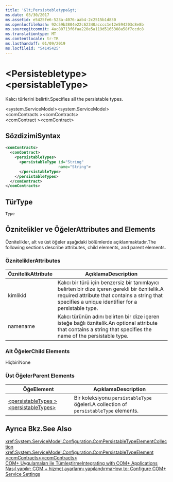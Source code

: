 ```yaml
---
title: '&lt;Persistebletype&gt;'
ms.date: 03/30/2017
ms.assetid: e5425fe6-523a-4076-aab4-2c2515b1d830
ms.openlocfilehash: 92c59b3804e22c62340acccc1e12e594203c8e8b
ms.sourcegitcommit: 4ac80713f6faa220e5a119d5165308a58f7ccdc8
ms.translationtype: MT
ms.contentlocale: tr-TR
ms.lasthandoff: 01/09/2019
ms.locfileid: "54145425"
---
```

# <a name="ltpersistabletypegt"></a><span data-ttu-id="067c4-102">&lt;Persistebletype&gt;</span><span class="sxs-lookup"><span data-stu-id="067c4-102">&lt;persistableType&gt;</span></span>
<span data-ttu-id="067c4-103">Kalıcı türlerini belirtir.</span><span class="sxs-lookup"><span data-stu-id="067c4-103">Specifies all the persistable types.</span></span>  
  
 <span data-ttu-id="067c4-104">\<system.ServiceModel></span><span class="sxs-lookup"><span data-stu-id="067c4-104">\<system.ServiceModel></span></span>  
<span data-ttu-id="067c4-105">\<comContracts ></span><span class="sxs-lookup"><span data-stu-id="067c4-105">\<comContracts></span></span>  
<span data-ttu-id="067c4-106">\<comContract ></span><span class="sxs-lookup"><span data-stu-id="067c4-106">\<comContract></span></span>  
  
## <a name="syntax"></a><span data-ttu-id="067c4-107">Sözdizimi</span><span class="sxs-lookup"><span data-stu-id="067c4-107">Syntax</span></span>  
  
```xml  
<comContracts>
  <comContract>
    <persistableTypes>
      <persistableType id="String"
                       name="String">
      </persistableType>
    </persistableTypes>
  </comContract>
</comContracts>
```  
  
## <a name="type"></a><span data-ttu-id="067c4-108">Tür</span><span class="sxs-lookup"><span data-stu-id="067c4-108">Type</span></span>  
 `Type`  
  
## <a name="attributes-and-elements"></a><span data-ttu-id="067c4-109">Öznitelikler ve Öğeler</span><span class="sxs-lookup"><span data-stu-id="067c4-109">Attributes and Elements</span></span>  
 <span data-ttu-id="067c4-110">Öznitelikler, alt ve üst öğeler aşağıdaki bölümlerde açıklanmaktadır.</span><span class="sxs-lookup"><span data-stu-id="067c4-110">The following sections describe attributes, child elements, and parent elements.</span></span>  
  
### <a name="attributes"></a><span data-ttu-id="067c4-111">Öznitelikler</span><span class="sxs-lookup"><span data-stu-id="067c4-111">Attributes</span></span>  
  
|<span data-ttu-id="067c4-112">Öznitelik</span><span class="sxs-lookup"><span data-stu-id="067c4-112">Attribute</span></span>|<span data-ttu-id="067c4-113">Açıklama</span><span class="sxs-lookup"><span data-stu-id="067c4-113">Description</span></span>|  
|---------------|-----------------|  
|<span data-ttu-id="067c4-114">kimlik</span><span class="sxs-lookup"><span data-stu-id="067c4-114">id</span></span>|<span data-ttu-id="067c4-115">Kalıcı bir türü için benzersiz bir tanımlayıcı belirten bir dize içeren gerekli bir öznitelik.</span><span class="sxs-lookup"><span data-stu-id="067c4-115">A required attribute that contains a string that specifies a unique identifier for a persistable type.</span></span>|  
|<span data-ttu-id="067c4-116">name</span><span class="sxs-lookup"><span data-stu-id="067c4-116">name</span></span>|<span data-ttu-id="067c4-117">Kalıcı türünün adını belirten bir dize içeren isteğe bağlı öznitelik.</span><span class="sxs-lookup"><span data-stu-id="067c4-117">An optional attribute that contains a string that specifies the name of the persistable type.</span></span>|  
  
### <a name="child-elements"></a><span data-ttu-id="067c4-118">Alt Öğeler</span><span class="sxs-lookup"><span data-stu-id="067c4-118">Child Elements</span></span>  
 <span data-ttu-id="067c4-119">Hiçbiri</span><span class="sxs-lookup"><span data-stu-id="067c4-119">None</span></span>  
  
### <a name="parent-elements"></a><span data-ttu-id="067c4-120">Üst Öğeler</span><span class="sxs-lookup"><span data-stu-id="067c4-120">Parent Elements</span></span>  
  
|<span data-ttu-id="067c4-121">Öğe</span><span class="sxs-lookup"><span data-stu-id="067c4-121">Element</span></span>|<span data-ttu-id="067c4-122">Açıklama</span><span class="sxs-lookup"><span data-stu-id="067c4-122">Description</span></span>|  
|-------------|-----------------|  
|[<span data-ttu-id="067c4-123">\<persistableTypes ></span><span class="sxs-lookup"><span data-stu-id="067c4-123">\<persistableTypes></span></span>](../../../../../docs/framework/configure-apps/file-schema/wcf/persistabletypes.md)|<span data-ttu-id="067c4-124">Bir koleksiyonu `persistableType` öğeleri.</span><span class="sxs-lookup"><span data-stu-id="067c4-124">A collection of `persistableType` elements.</span></span>|  
  
## <a name="see-also"></a><span data-ttu-id="067c4-125">Ayrıca Bkz.</span><span class="sxs-lookup"><span data-stu-id="067c4-125">See Also</span></span>  
 <xref:System.ServiceModel.Configuration.ComPersistableTypeElementCollection>  
 <xref:System.ServiceModel.Configuration.ComPersistableTypeElement>  
 [<span data-ttu-id="067c4-126">\<comContracts></span><span class="sxs-lookup"><span data-stu-id="067c4-126">\<comContracts></span></span>](../../../../../docs/framework/configure-apps/file-schema/wcf/comcontracts.md)  
 [<span data-ttu-id="067c4-127">COM+ Uygulamaları ile Tümleştirme</span><span class="sxs-lookup"><span data-stu-id="067c4-127">Integrating with COM+ Applications</span></span>](../../../../../docs/framework/wcf/feature-details/integrating-with-com-plus-applications.md)  
 [<span data-ttu-id="067c4-128">Nasıl yapılır: COM + hizmet ayarlarını yapılandırma</span><span class="sxs-lookup"><span data-stu-id="067c4-128">How to: Configure COM+ Service Settings</span></span>](../../../../../docs/framework/wcf/feature-details/how-to-configure-com-service-settings.md)
